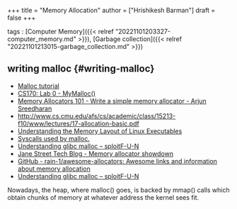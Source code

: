 +++
title = "Memory Allocation"
author = ["Hrishikesh Barman"]
draft = false
+++

tags
: [Computer Memory]({{< relref "20221101203327-computer_memory.md" >}}), [Garbage collection]({{< relref "20221101213015-garbage_collection.md" >}})


## writing malloc {#writing-malloc}

-   [Malloc tutorial](https://danluu.com/malloc-tutorial/)
-   [CS170: Lab 0 - MyMalloc()](https://sites.cs.ucsb.edu/~rich/class/cs170/labs/lab1.malloc/)
-   [Memory Allocators 101 - Write a simple memory allocator - Arjun Sreedharan](https://arjunsreedharan.org/post/148675821737/memory-allocators-101-write-a-simple-memory)
-   <http://www.cs.cmu.edu/afs/cs/academic/class/15213-f10/www/lectures/17-allocation-basic.pdf>
-   [Understanding the Memory Layout of Linux Executables](https://gist.github.com/geekodour/543d370e9e7816fe368d264374c86cfc)
-   [Syscalls used by malloc.](https://sploitfun.wordpress.com/2015/02/11/syscalls-used-by-malloc/)
-   [Understanding glibc malloc – sploitF-U-N](https://sploitfun.wordpress.com/2015/02/10/understanding-glibc-malloc/)
-   [Jane Street Tech Blog - Memory allocator showdown](https://blog.janestreet.com/memory-allocator-showdown/)
-   [GitHub - rain-1/awesome-allocators: Awesome links and information about memory allocation](https://github.com/rain-1/awesome-allocators)
-   [Understanding glibc malloc – sploitF-U-N](https://sploitfun.wordpress.com/2015/02/10/understanding-glibc-malloc/)

Nowadays, the heap, where malloc() goes, is backed by mmap() calls which obtain chunks of memory at whatever address the kernel sees fit.

